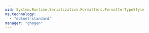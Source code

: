 ```yaml
---
uid: System.Runtime.Serialization.Formatters.FormatterTypeStyle
ms.technology: 
  - "dotnet-standard"
manager: "ghogen"
---
```

